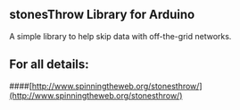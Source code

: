 ## stonesThrow Library for Arduino

A simple library to help skip data with off-the-grid networks.

## For all details:

####[http://www.spinningtheweb.org/stonesthrow/](http://www.spinningtheweb.org/stonesthrow/)



